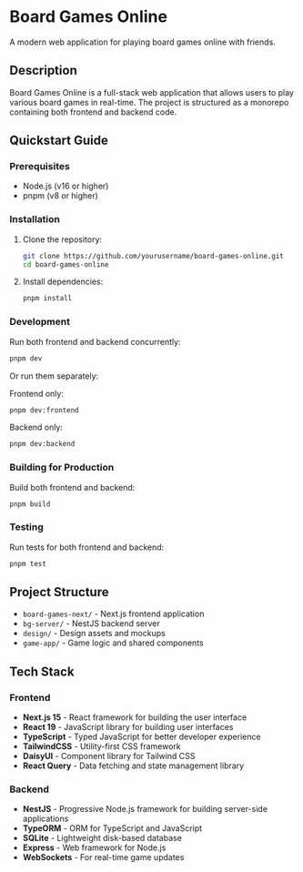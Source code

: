 # Board Games Online

A modern web application for playing board games online with friends.

## Description

Board Games Online is a full-stack web application that allows users to play various board games in real-time. The project is structured as a monorepo containing both frontend and backend code.

## Quickstart Guide

### Prerequisites

- Node.js (v16 or higher)
- pnpm (v8 or higher)

### Installation

1. Clone the repository:

   ```bash
   git clone https://github.com/yourusername/board-games-online.git
   cd board-games-online
   ```

2. Install dependencies:
   ```bash
   pnpm install
   ```

### Development

Run both frontend and backend concurrently:

```bash
pnpm dev
```

Or run them separately:

Frontend only:

```bash
pnpm dev:frontend
```

Backend only:

```bash
pnpm dev:backend
```

### Building for Production

Build both frontend and backend:

```bash
pnpm build
```

### Testing

Run tests for both frontend and backend:

```bash
pnpm test
```

## Project Structure

- `board-games-next/` - Next.js frontend application
- `bg-server/` - NestJS backend server
- `design/` - Design assets and mockups
- `game-app/` - Game logic and shared components

## Tech Stack

### Frontend

- **Next.js 15** - React framework for building the user interface
- **React 19** - JavaScript library for building user interfaces
- **TypeScript** - Typed JavaScript for better developer experience
- **TailwindCSS** - Utility-first CSS framework
- **DaisyUI** - Component library for Tailwind CSS
- **React Query** - Data fetching and state management library

### Backend

- **NestJS** - Progressive Node.js framework for building server-side applications
- **TypeORM** - ORM for TypeScript and JavaScript
- **SQLite** - Lightweight disk-based database
- **Express** - Web framework for Node.js
- **WebSockets** - For real-time game updates
